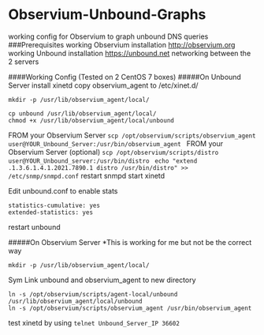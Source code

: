 # Observium-Unbound-Graphs
working config for Observium to graph unbound DNS queries
###Prerequisites
working Observium installation http://observium.org
working Unbound installation https://unbound.net
networking between the 2 servers

####Working Config (Tested on 2 CentOS 7 boxes)
#####On Unbound Server
install xinetd
copy observium_agent to /etc/xinet.d/

```
mkdir -p /usr/lib/observium_agent/local/
```
```
cp unbound /usr/lib/observium_agent/local/
chmod +x /usr/lib/observium_agent/local/unbound
```
FROM your Observium Server ```scp /opt/observium/scripts/observium_agent user@YOUR_Unbound_Server:/usr/bin/observium_agent ```
FROM your Observium Server (optional) ```scp /opt/observium/scripts/distro user@YOUR_Unbound_server:/usr/bin/distro ```
```echo "extend .1.3.6.1.4.1.2021.7890.1 distro /usr/bin/distro" >> /etc/snmp/snmpd.conf```
restart snmpd
start xinetd

Edit unbound.conf to enable stats

```
statistics-cumulative: yes
extended-statistics: yes
```
restart unbound

#####On Observium Server
*This is working for me but not be the correct way

```
mkdir -p /usr/lib/observium_agent/local/
```

Sym Link unbound and observium_agent to new directory

```
ln -s /opt/observium/scripts/agent-local/unbound /usr/lib/observium_agent/local/unbound
ln -s /opt/observium/scripts/observium_agent /usr/bin/observium_agent
```

test xinetd by using ```telnet Unbound_Server_IP 36602```


